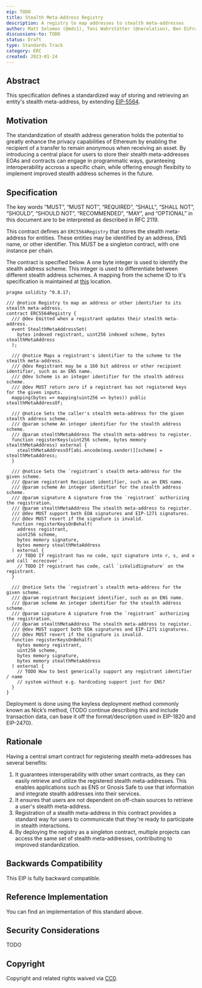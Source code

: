 ```yaml
---
eip: TODO
title: Stealth Meta-Address Registry
description: A registry to map addresses to stealth meta-addresses
author: Matt Solomon (@mds1), Toni Wahrstätter (@nerolation), Ben DiFrancesco (@apbendi), Vitalik Buterin <vitalik.buterin@ethereum.org>
discussions-to: TODO
status: Draft
type: Standards Track
category: ERC
created: 2023-01-24
---
```


## Abstract

This specification defines a standardized way of storing and retrieving an entity's stealth meta-address, by extending [EIP-5564](./eip-5564.md).

## Motivation

The standardization of  stealth address generation holds the potential to greatly enhance the privacy capabilities of Ethereum by enabling the recipient of a transfer to remain anonymous when receiving an asset. By introducing a central place for users to store their stealth meta-addresses EOAs and contracts can engage in programmatic ways, guranteeing interoperability accross a specific chain, while offering enough flexibilty to implement improved stealth address schemes in the future.

## Specification

The key words “MUST”, “MUST NOT”, “REQUIRED”, “SHALL”, “SHALL NOT”, “SHOULD”, “SHOULD NOT”, “RECOMMENDED”, “MAY”, and “OPTIONAL” in this document are to be interpreted as described in RFC 2119.

This contract defines an `ERC5564Registry` that stores the stealth meta-address for entities. These entities may be identified by an address, ENS name, or other identifier. This MUST be a singleton contract, with one instance per chain.

The contract is specified below. A one byte integer is used to identify the stealth address scheme. This integer is used to differentiate between different stealth address schemes. A mapping from the scheme ID to it's specification is maintained at [this](../assets/eip-5564/scheme_ids.md) location.

```solidity
pragma solidity ^0.8.17;

/// @notice Registry to map an address or other identifier to its stealth meta-address.
contract ERC5564Registry {
  /// @dev Emitted when a registrant updates their stealth meta-address.
  event StealthMetaAddressSet(
    bytes indexed registrant, uint256 indexed scheme, bytes stealthMetaAddress
  );

  /// @notice Maps a registrant's identifier to the scheme to the stealth meta-address.
  /// @dev Registrant may be a 160 bit address or other recipient identifier, such as an ENS name.
  /// @dev Scheme is an integer identifier for the stealth address scheme.
  /// @dev MUST return zero if a registrant has not registered keys for the given inputs.
  mapping(bytes => mapping(uint256 => bytes)) public stealthMetaAddressOf;

  /// @notice Sets the caller's stealth meta-address for the given stealth address scheme.
  /// @param scheme An integer identifier for the stealth address scheme.
  /// @param stealthMetaAddress The stealth meta-address to register.
  function registerKeys(uint256 scheme, bytes memory stealthMetaAddress) external {
    stealthMetaAddressOf[abi.encode(msg.sender)][scheme] = stealthMetaAddress;
  }

  /// @notice Sets the `registrant`s stealth meta-address for the given scheme.
  /// @param registrant Recipient identifier, such as an ENS name.
  /// @param scheme An integer identifier for the stealth address scheme.
  /// @param signature A signature from the `registrant` authorizing the registration.
  /// @param stealthMetaAddress The stealth meta-address to register.
  /// @dev MUST support both EOA signatures and EIP-1271 signatures.
  /// @dev MUST revert if the signature is invalid.
  function registerKeysOnBehalf(
    address registrant,
    uint256 scheme,
    bytes memory signature,
    bytes memory stealthMetaAddress
  ) external {
    // TODO If registrant has no code, spit signature into r, s, and v and call `ecrecover`.
    // TODO If registrant has code, call `isValidSignature` on the registrant.
  }

  /// @notice Sets the `registrant`s stealth meta-address for the given scheme.
  /// @param registrant Recipient identifier, such as an ENS name.
  /// @param scheme An integer identifier for the stealth address scheme.
  /// @param signature A signature from the `registrant` authorizing the registration.
  /// @param stealthMetaAddress The stealth meta-address to register.
  /// @dev MUST support both EOA signatures and EIP-1271 signatures.
  /// @dev MUST revert if the signature is invalid.
  function registerKeysOnBehalf(
    bytes memory registrant,
    uint256 scheme,
    bytes memory signature,
    bytes memory stealthMetaAddress
  ) external {
    // TODO How to best generically support any registrant identifier / name
    // system without e.g. hardcoding support just for ENS?
  }
}
```

Deployment is done using the keyless deployment method commonly known as Nick’s method, {TODO continue describing this and include transaction data, can base it off the format/description used in EIP-1820 and EIP-2470}.

## Rationale

Having a central smart contract for registering stealth meta-addresses has several benefits:
1. It guarantees interoperability with other smart contracts, as they can easily retrieve and utilize the registered stealth meta-addresses. This enables applications such as ENS or Gnosis Safe to use that information and integrate stealth addresses into their services.
2. It ensures that users are not dependent on off-chain sources to retrieve a user's stealth meta-address.
3. Registration of a stealth meta-address in this contract provides a standard way for users to communicate that they're ready to participate in stealth interactions.
4. By deploying the registry as a singleton contract, multiple projects can access the same set of stealth meta-addresses, contributing to improved standardization.

## Backwards Compatibility

This EIP is fully backward compatible.

## Reference Implementation

You can find an implementation of this standard above.

## Security Considerations

TODO

## Copyright

Copyright and related rights waived via [CC0](../LICENSE.md).
